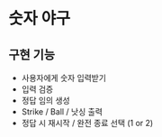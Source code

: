 # 숫자 야구

## 구현 기능

- 사용자에게 숫자 입력받기
- 입력 검증
- 정답 임의 생성
- Strike / Ball / 낫싱 출력
- 정답 시 재시작 / 완전 종료 선택 (1 or 2)
